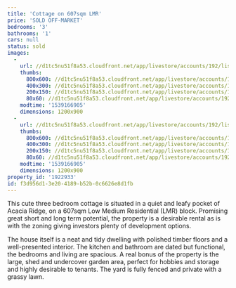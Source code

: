 ```yaml
---
title: 'Cottage on 607sqm LMR'
price: 'SOLD OFF-MARKET'
bedrooms: '3'
bathrooms: '1'
cars: null
status: sold
images:
  -
    url: //d1tc5nu51f8a53.cloudfront.net/app/livestore/accounts/192/listings/1567911/images/Hanify-19-Block-Dayn_9323809990_20181010082111.jpg
    thumbs:
      800x600: //d1tc5nu51f8a53.cloudfront.net/app/livestore/accounts/192/listings/1567911/images/Hanify-19-Block-Dayn_9323809990_20181010082111_800x600.jpg
      400x300: //d1tc5nu51f8a53.cloudfront.net/app/livestore/accounts/192/listings/1567911/images/Hanify-19-Block-Dayn_9323809990_20181010082111_400x300.jpg
      200x150: //d1tc5nu51f8a53.cloudfront.net/app/livestore/accounts/192/listings/1567911/images/Hanify-19-Block-Dayn_9323809990_20181010082111_200x150.jpg
      80x60: //d1tc5nu51f8a53.cloudfront.net/app/livestore/accounts/192/listings/1567911/images/Hanify-19-Block-Dayn_9323809990_20181010082111_80x60.jpg
    modtime: '1539166905'
    dimensions: 1200x900
  -
    url: //d1tc5nu51f8a53.cloudfront.net/app/livestore/accounts/192/listings/1567911/images/Hanify-19-Front-Dayn_5446551060_20181010082131.jpg
    thumbs:
      800x600: //d1tc5nu51f8a53.cloudfront.net/app/livestore/accounts/192/listings/1567911/images/Hanify-19-Front-Dayn_5446551060_20181010082131_800x600.jpg
      400x300: //d1tc5nu51f8a53.cloudfront.net/app/livestore/accounts/192/listings/1567911/images/Hanify-19-Front-Dayn_5446551060_20181010082131_400x300.jpg
      200x150: //d1tc5nu51f8a53.cloudfront.net/app/livestore/accounts/192/listings/1567911/images/Hanify-19-Front-Dayn_5446551060_20181010082131_200x150.jpg
      80x60: //d1tc5nu51f8a53.cloudfront.net/app/livestore/accounts/192/listings/1567911/images/Hanify-19-Front-Dayn_5446551060_20181010082131_80x60.jpg
    modtime: '1539166905'
    dimensions: 1200x900
property_id: '1922933'
id: f3d956d1-3e20-4189-b52b-0c6626e8d1fb
---
```

This cute three bedroom cottage is situated in a quiet and leafy pocket of Acacia Ridge, on a 607sqm Low Medium Residential (LMR) block. Promising great short and long term potential, the property is a desirable rental as is with the zoning giving investors plenty of development options. 

The house itself is a neat and tidy dwelling with polished timber floors and a well-presented interior. The kitchen and bathroom are dated but functional, the bedrooms and living are spacious. A real bonus of the property is the large, shed and undercover garden area, perfect for hobbies and storage and highly desirable to tenants. The yard is fully fenced and private with a grassy lawn.